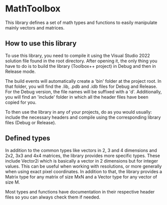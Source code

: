 # MathToolbox

This library defines a set of math types and functions to easily manipulate mainly vectors and matrices.

## How to use this library

To use this library, you need to compile it using the Visual Studio 2022 solution file found in the root directory. After opening it, the only thing you have to do is to build the library (Toolbox++ project) in Debug and then in Release mode.

The build events will automatically create a 'bin' folder at the project root. In that folder, you will find the .lib, .pdb and .idb files for Debug and Release. For the Debug version, the file names will be suffixed with a 'd'. Additionally, you will find an 'include' folder in which all the header files have been copied for you.

To then use the library in any of your projects, do as you would usually: include the necessary headers and compile using the corresponding library files (Debug or Release).

## Defined types

In addition to the common types like vectors in 2, 3 and 4 dimensions and 2x2, 3x3 and 4x4 matrices, the library provides more specific types. These include Vector2i which is basically a vector in 2 dimensions but for integer values. This can be useful when working with resolutions, or more generally when using exact pixel coordinates. In addition to that, the library provides a Matrix type for any matrix of size MxN and a Vector type for any vector of size M.

Most types and functions have documentation in their respective header files so you can always check them if needed.

